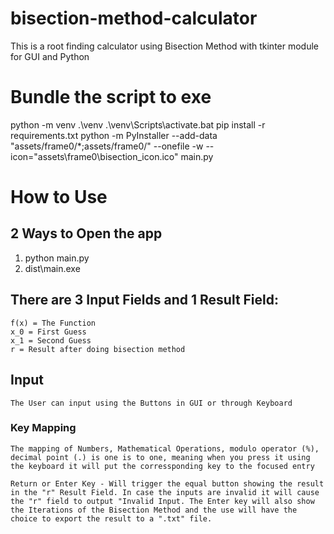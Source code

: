 # bisection-method-calculator
This is a root finding calculator using Bisection Method with tkinter module for GUI and Python

# Bundle the script to exe
python -m venv .\venv
.\venv\Scripts\activate.bat
pip install -r requirements.txt
python -m PyInstaller --add-data "assets/frame0/*;assets/frame0/" --onefile -w --icon="assets\frame0\bisection_icon.ico" main.py

# How to Use

## 2 Ways to Open the app

1. python main.py
2. dist\main.exe

## There are 3 Input Fields and 1 Result Field:
    f(x) = The Function
    x_0 = First Guess
    x_1 = Second Guess
    r = Result after doing bisection method

## Input
    The User can input using the Buttons in GUI or through Keyboard
    
### Key Mapping 
    The mapping of Numbers, Mathematical Operations, modulo operator (%), decimal point (.) is one is to one, meaning when you press it using the keyboard it will put the corressponding key to the focused entry

    Return or Enter Key - Will trigger the equal button showing the result in the "r" Result Field. In case the inputs are invalid it will cause the "r" field to output "Invalid Input. The Enter key will also show the Iterations of the Bisection Method and the use will have the choice to export the result to a ".txt" file. 


